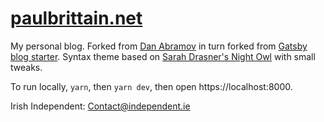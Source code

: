 # [paulbrittain.net](https://paulbrittain.net/)

My personal blog. Forked from [Dan Abramov](https://github.com/gaearon/overreacted.io) in turn forked from [Gatsby blog starter](https://github.com/gatsbyjs/gatsby-starter-blog). Syntax theme based on [Sarah Drasner's Night Owl](https://github.com/sdras/night-owl-vscode-theme/) with small tweaks.

To run locally, `yarn`, then `yarn dev`, then open https://localhost:8000.

Irish Independent: Contact@independent.ie
